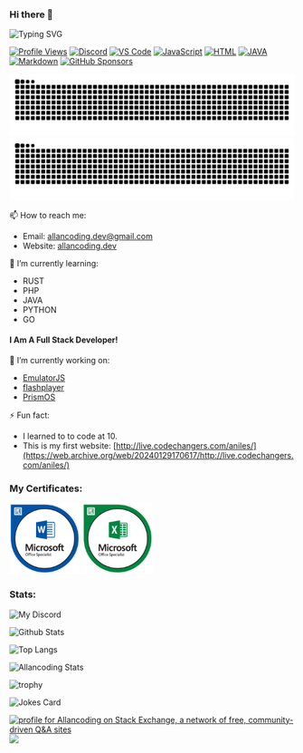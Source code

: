 ### Hi there 👋
![Typing SVG](https://readme-typing-svg.herokuapp.com/?font=Fira+Code&pause=500&color=2ABB12&vCenter=true&width=435&lines=Hi+I+am+Allan;I+like+to+code%3A;EmulatorJS+is+the+best+emulator!;I+sometimes+break+things;sometimes+I+wonder+why+I+like+coding;Thanks+for+watching!;_;_)

[![Profile Views](https://komarev.com/ghpvc/?username=allancoding&color=brightgreen&style=for-the-badge)](https://github.com/allancoding)
[![Discord](https://img.shields.io/badge/Discord-allancoding-7289DA?logo=discord&color=7289DA&style=for-the-badge)](https://discord.com/users/allancoding)
[![VS Code](https://img.shields.io/badge/Editor-VS%20Code-blue?logoColor=blue&logo=visualstudiocode&color=blue&style=for-the-badge)](https://code.visualstudio.com/)
[![JavaScript](https://img.shields.io/badge/Knows-JavaScript-yellow?logo=javascript&color=yellow&style=for-the-badge)](https://developer.mozilla.org/en-US/docs/Web/JavaScript)
[![HTML](https://img.shields.io/badge/Knows-Html-orange?logo=html5&color=orange&style=for-the-badge)](https://developer.mozilla.org/en-US/docs/Web/HTML)
[![JAVA](https://img.shields.io/badge/Knows-Java-fff?logo=openjdk&logoColor=fff&color=ED8B00&style=for-the-badge)](https://www.oracle.com/java/)
[![Markdown](https://img.shields.io/badge/Knows-MarkDown-fff?logo=markdown&color=fff&style=for-the-badge)](https://www.markdownguide.org/)
[![GitHub Sponsors](https://img.shields.io/github/sponsors/allancoding?label=Sponsors&logo=githubsponsors&style=for-the-badge)](https://github.com/sponsors/allancoding)

![github contribution grid snake animation](https://raw.githubusercontent.com/allancoding/allancoding/output/github-contribution-grid-snake-dark.svg#gh-dark-mode-only)![github contribution grid snake animation](https://raw.githubusercontent.com/allancoding/allancoding/output/github-contribution-grid-snake.svg#gh-light-mode-only)

📫 How to reach me:
- Email: allancoding.dev@gmail.com
- Website: [allancoding.dev](https://allancoding.dev)

🌱 I’m currently learning:
- RUST
- PHP
- JAVA
- PYTHON
- GO

#### I Am A Full Stack Developer!

🔭 I’m currently working on:
- [EmulatorJS](https://github.com/EmulatorJS/EmulatorJS)
- [flashplayer](https://github.com/allancoding/flashplayer)
- [PrismOS](https://github.com/PrismNet)

⚡ Fun fact:
- I learned to to code at 10.
- This is my first website: [http://live.codechangers.com/aniles/](https://web.archive.org/web/20240129170617/http://live.codechangers.com/aniles/)

<!--
**allancoding/allancoding** is a ✨ _special_ ✨ repository because its `README.md` (this file) appears on your GitHub profile.

Here are some ideas to get you started:

- 🔭 I’m currently working on ...
- 🌱 I’m currently learning ...
- 👯 I’m looking to collaborate on ...
- 🤔 I’m looking for help with ...
- 💬 Ask me about ...
- 📫 How to reach me: ...
- 😄 Pronouns: ...
- ⚡ Fun fact: ...
-->

### My Certificates:

<img src="certs/microsoft-office-specialist-word-associate-office-2019.png" alt="word" width="125px"> <img src="certs/microsoft-office-specialist-excel-associate-office-2019.png" alt="excel" width="125px">

### Stats:

![My Discord](https://discord-readme-badge.vercel.app/api?id=893621402496806975)

![Github Stats](https://github-readme-stats-allancoding.vercel.app/api?username=allancoding&count_private=true&border_radius=8&theme=tokyonight&include_all_commits=true&disable_animations=true)

![Top Langs](https://github-readme-stats-allancoding.vercel.app/api/top-langs/?username=allancoding&langs_count=20&layout=compact&theme=tokyonight&disable_animations=true)

![Allancoding Stats](https://allancoding-github-readme-streak-stats.vercel.app/?user=allancoding&theme=tokyonight&disable_animations=true)

![trophy](https://github-profile-trophy.vercel.app/?username=allancoding&theme=tokyonight&no-frame=true&margin-w=15&margin-h=15&column=8&disable_animations=true)

![Jokes Card](https://readme-jokes.vercel.app/api?theme=tokyonight)

<a href="https://stackexchange.com/users/18796553"><img src="https://stackexchange.com/users/flair/18796553.png?theme=dark" width="208" height="58" alt="profile for Allancoding on Stack Exchange, a network of free, community-driven Q&amp;A sites" title="profile for Allancoding on Stack Exchange, a network of free, community-driven Q&amp;A sites"></a>
![](https://hit.yhype.me/github/profile?user_id=74841470)
